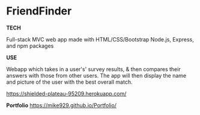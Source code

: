 # FriendFinder

**TECH**

Full-stack MVC web app made with HTML/CSS/Bootstrap Node.js, Express, and npm packages

**USE**

Webapp which takes in a user's' survey results, & then compares their answers with those from other users. The app will then display the name and picture of the user with the best overall match.

https://shielded-plateau-95209.herokuapp.com/


**Portfolio**
https://mike929.github.io/Portfolio/
